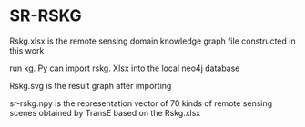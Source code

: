 # SR-RSKG
Rskg.xlsx is the remote sensing domain knowledge graph file constructed in this work

run kg. Py can import rskg. Xlsx into the local neo4j database

Rskg.svg is the result graph after importing

sr-rskg.npy is the representation vector of 70 kinds of remote sensing scenes obtained by TransE based on the Rskg.xlsx

